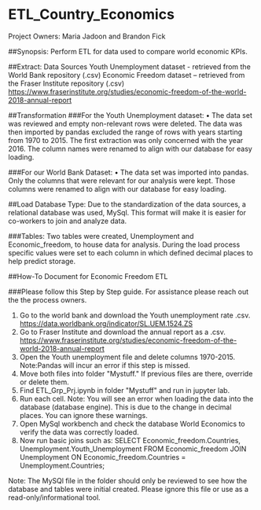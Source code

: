 # ETL_Country_Economics

Project Owners: Maria Jadoon and Brandon Fick

##Synopsis:
Perform ETL for data used to compare world economic KPIs.

##Extract: Data Sources
Youth Unemployment dataset - retrieved from the World Bank repository (.csv)
Economic Freedom dataset – retrieved from the Fraser Institute repository (.csv) https://www.fraserinstitute.org/studies/economic-freedom-of-the-world-2018-annual-report

##Transformation
###For the Youth Unemployment dataset:
•	The data set was reviewed and empty non-relevant rows were deleted. The data was then imported by pandas excluded the range of rows with years starting from 1970 to 2015. The first extraction was only concerned with the year 2016. The column names were renamed to align with our database for easy loading.

###For our World Bank Dataset:
•	The data set was imported into pandas. Only the columns that were relevant for our analysis were kept. Those columns were renamed to align with our database for easy loading.

##Load
Database Type:
Due to the standardization of the data sources, a relational database was used, MySql. This format will make it is easier for co-workers to join and analyze data.

###Tables:
Two tables were created, Unemployment and Economic_freedom, to house data for analysis. During the load process specific values were set to each column in which defined decimal places to help predict storage.

##How-To Document for Economic Freedom ETL

###Please follow this Step by Step guide. For assistance please reach out the the process owners.
1.	Go to the world bank and download the Youth unemployment rate .csv. https://data.worldbank.org/indicator/SL.UEM.1524.ZS 
2.	Go to Fraser Institute and download the annual report as a .csv. https://www.fraserinstitute.org/studies/economic-freedom-of-the-world-2018-annual-report 
3.	Open the Youth unemployment file and delete columns 1970-2015. Note:Pandas will incur an error if this step is missed.
4.	Move both files into folder "Mystuff." If previous files are there, override or delete them.
5.	Find ETL_Grp_Prj.ipynb in folder "Mystuff" and run in jupyter lab.
6.	Run each cell. Note: You will see an error when loading the data into the database (database engine). This is due to the change in decimal places. You can ignore these warnings.
7.	Open MySql workbench and check the database World Economics to verify the data was correctly loaded.
8.	Now run basic joins such as: SELECT Economic_freedom.Countries, Unemployment.Youth_Unemployment FROM Economic_freedom JOIN Unemployment ON Economic_freedom.Countries = Unemployment.Countries;

Note: The MySQl file in the folder should only be reviewed to see how the database and tables were initial created. Please ignore this file or use as a read-only/informational tool.
